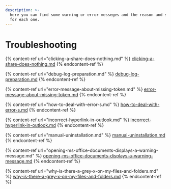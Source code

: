 ```yaml
---
description: >-
  here you can find some warning or error messeges and the reason and solution
  for each one.
---
```


# Troubleshooting

{% content-ref url="clicking-a-share-does-nothing.md" %}
[clicking-a-share-does-nothing.md](clicking-a-share-does-nothing.md)
{% endcontent-ref %}

{% content-ref url="debug-log-preparation.md" %}
[debug-log-preparation.md](debug-log-preparation.md)
{% endcontent-ref %}

{% content-ref url="error-message-about-missing-token.md" %}
[error-message-about-missing-token.md](error-message-about-missing-token.md)
{% endcontent-ref %}

{% content-ref url="how-to-deal-with-error-s.md" %}
[how-to-deal-with-error-s.md](how-to-deal-with-error-s.md)
{% endcontent-ref %}

{% content-ref url="incorrect-hyperlink-in-outlook.md" %}
[incorrect-hyperlink-in-outlook.md](incorrect-hyperlink-in-outlook.md)
{% endcontent-ref %}

{% content-ref url="manual-uninstallation.md" %}
[manual-uninstallation.md](manual-uninstallation.md)
{% endcontent-ref %}

{% content-ref url="opening-ms-office-documents-displays-a-warning-message.md" %}
[opening-ms-office-documents-displays-a-warning-message.md](opening-ms-office-documents-displays-a-warning-message.md)
{% endcontent-ref %}

{% content-ref url="why-is-there-a-grey-x-on-my-files-and-folders.md" %}
[why-is-there-a-grey-x-on-my-files-and-folders.md](why-is-there-a-grey-x-on-my-files-and-folders.md)
{% endcontent-ref %}

